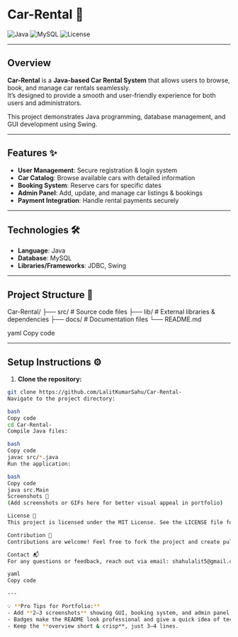 # Car-Rental 🚗

![Java](https://img.shields.io/badge/Language-Java-orange)
![MySQL](https://img.shields.io/badge/Database-MySQL-blue)
![License](https://img.shields.io/badge/License-MIT-green)

---

## Overview

**Car-Rental** is a **Java-based Car Rental System** that allows users to browse, book, and manage car rentals seamlessly.  
It’s designed to provide a smooth and user-friendly experience for both users and administrators.  

This project demonstrates Java programming, database management, and GUI development using Swing.

---

## Features ✨

- **User Management**: Secure registration & login system  
- **Car Catalog**: Browse available cars with detailed information  
- **Booking System**: Reserve cars for specific dates  
- **Admin Panel**: Add, update, and manage car listings & bookings  
- **Payment Integration**: Handle rental payments securely  

---

## Technologies 🛠️

- **Language**: Java  
- **Database**: MySQL  
- **Libraries/Frameworks**: JDBC, Swing  

---

## Project Structure 📂

Car-Rental/
├── src/ # Source code files
├── lib/ # External libraries & dependencies
├── docs/ # Documentation files
└── README.md

yaml
Copy code

---

## Setup Instructions ⚙️

1. **Clone the repository:**

```bash
git clone https://github.com/LalitKumarSahu/Car-Rental-
Navigate to the project directory:

bash
Copy code
cd Car-Rental-
Compile Java files:

bash
Copy code
javac src/*.java
Run the application:

bash
Copy code
java src.Main
Screenshots 📸
(Add screenshots or GIFs here for better visual appeal in portfolio)

License 📝
This project is licensed under the MIT License. See the LICENSE file for details.

Contribution 🤝
Contributions are welcome! Feel free to fork the project and create pull requests for improvements or bug fixes.

Contact 📬
For any questions or feedback, reach out via email: shahulalit5@gmail.com

yaml
Copy code

---

💡 **Pro Tips for Portfolio:**  
- Add **2–3 screenshots** showing GUI, booking system, and admin panel.  
- Badges make the README look professional and give a quick idea of tech stack.  
- Keep the **overview short & crisp**, just 3–4 lines.  
